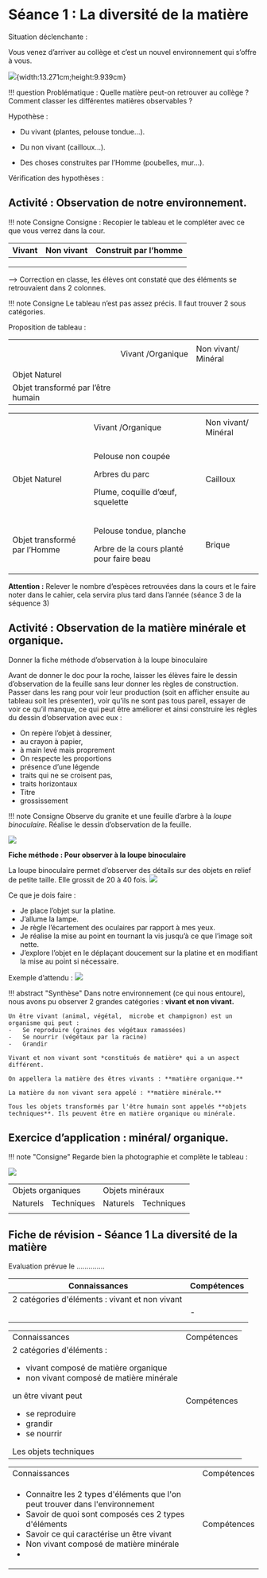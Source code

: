 # Séance 1 : La diversité de la matière

Situation déclenchante :

Vous venez d’arriver au collège et c’est un nouvel environnement qui
s’offre à vous.

![](./Pictures/collegeVilar.png){width:13.271cm;height:9.939cm}

!!! question Problématique :
    Quelle matière peut-on retrouver au collège ?
    Comment classer les différentes matières observables ?

Hypothèse :

- Du vivant (plantes, pelouse tondue…).

- Du non vivant (cailloux…).

- Des choses construites par l’Homme (poubelles, mur…).

Vérification des hypothèses :

## Activité : Observation de notre environnement.

!!! note Consigne
    Consigne : Recopier le tableau et le compléter avec ce que vous verrez dans la cour.


| Vivant | Non vivant | Construit par l’homme |
| ------ | ---------- | --------------------- |
|        |            |                       |
|        |            |                       |
|        |            |                       |

--\> Correction en classe, les élèves ont constaté que des éléments se
retrouvaient dans 2 colonnes.

!!! note Consigne
    Le tableau n’est pas assez précis. Il faut trouver 2 sous catégories.

Proposition de tableau :

<table>
<tbody>
<tr class="odd">
<td></td>
<td><p>Vivant /Organique</p></td>
<td>Non vivant/ Minéral</td>
</tr>
<tr class="even">
<td>Objet Naturel</td>
<td></td>
<td></td>
</tr>
<tr class="odd">
<td>Objet transformé par l’être humain</td>
<td></td>
<td></td>
</tr>
</tbody>
</table>

<table>
<tbody>
<tr class="odd">
<td></td>
<td><p>Vivant /Organique</p></td>
<td>Non vivant/ Minéral</td>
</tr>
<tr class="even">
<td>Objet Naturel</td>
<td><p>Pelouse non coupée</p>
<p>Arbres du parc</p>
<p>Plume, coquille d’œuf, squelette</p></td>
<td>Cailloux</td>
</tr>
<tr class="odd">
<td>Objet transformé par l’Homme</td>
<td><p>Pelouse tondue, planche</p>
<p>Arbre de la cours planté pour faire beau</p></td>
<td>Brique</td>
</tr>
</tbody>
</table>

**Attention :** Relever le nombre d’espèces retrouvées dans la cours
et le faire noter dans le cahier, cela servira plus tard dans l’année
(séance 3 de la séquence 3)

## Activité : Observation de la matière minérale et organique.

Donner la fiche méthode d’observation à la loupe binoculaire

Avant de donner le doc pour la roche, laisser les élèves faire le dessin d’observation de la feuille sans leur donner les règles de construction. Passer dans les rang pour voir leur production (soit en afficher ensuite au tableau soit les présenter), voir qu’ils ne sont pas tous pareil, essayer de voir ce qu’il manque, ce qui peut être améliorer et ainsi construire les règles du dessin d’observation avec eux :

- On repère l’objet à dessiner,
- au crayon à papier,
- à main levé mais proprement
- On respecte les proportions
- présence d’une légende
- traits qui ne se croisent pas,
- traits horizontaux
- Titre
- grossissement

!!! note Consigne
    Observe du granite et une feuille d’arbre à la _loupe binoculaire_.
    Réalise le dessin d’observation de la feuille.

![](Pictures/graniteLoupe.png)

**Fiche méthode : Pour observer à la loupe binoculaire**

La loupe binoculaire permet d’observer des détails sur des objets en
relief de petite taille. Elle grossit de 20 à 40 fois.
![](Pictures/loupeBinoculaire.svg)

Ce que je dois faire :

- Je place l’objet sur la platine.
- J’allume la lampe.
- Je règle l’écartement des oculaires par rapport à mes yeux.
- Je réalise la mise au point en tournant la vis jusqu’à ce que l’image soit nette.
- J’explore l’objet en le déplaçant doucement sur la platine et en modifiant la mise au point si nécessaire.

Exemple d’attendu :
![](Pictures/feuilleLoupe.png)

!!! abstract "Synthèse"
    Dans notre environnement (ce qui nous entoure), nous avons pu observer 2 grandes catégories : **vivant et non vivant.**

    Un être vivant (animal, végétal,  microbe et champignon) est un organisme qui peut :
    -   Se reproduire (graines des végétaux ramassées)
    -   Se nourrir (végétaux par la racine)
    -   Grandir

    Vivant et non vivant sont *constitués de matière* qui a un aspect différent.

    On appellera la matière des êtres vivants : **matière organique.**

    La matière du non vivant sera appelé : **matière minérale.**

    Tous les objets transformés par l'être humain sont appelés **objets
    techniques**. Ils peuvent être en matière organique ou minérale.

## Exercice d’application : minéral/ organique.

!!! note "Consigne"
    Regarde bien la photographie et complète le tableau :

![](Pictures/paysagePortuaire.jpg)




<table>
<tbody>
<tr class="odd">
<td colspan=2>Objets organiques</td>
<td colspan=2>Objets minéraux</td>

</tr>
<tr class="even">
<td>Naturels</td>
<td>Techniques</td>
<td>Naturels</td>
<td>Techniques</td>
</tr>

<tr>
<td></td>
<td></td>
<td></td>
<td></td>
</tr>

</tbody>
</table>


## Fiche de révision - Séance 1 La diversité de la matière

Evaluation prévue le ..............

| Connaissances              | Compétences |
| -------------              | ----------- |
| 2 catégories d'éléments : vivant et non vivant  |             |
|            |  -          |
|            |             |


<table> 
<tr>
<td> Connaissances
</td>
<td> Compétences
</td>
</tr>
<tr>
<td> 2 catégories d'éléments :
<ul>
<li>vivant composé de matière organique</li>
<li>non vivant composé de matière minérale</li>
</ul>
 un être vivant peut
<ul>
<li>se reproduire</li>
<li>grandir</li>
<li>se nourrir</li>
</ul>
Les objets techniques
</td>
<td> Compétences
</td>
</tr>

</table>

<table> 
<tr>
<td> Connaissances
</td>
<td> Compétences
</td>
</tr>
<tr>
<td> 
<ul>
<li>Connaitre les 2 types d'éléments que l'on peut trouver dans l'environnement</li>
<li>Savoir de quoi sont composés ces 2 types d'éléments</li>
<li>Savoir ce qui caractérise un être vivant</li>
<li>Non vivant composé de matière minérale</li>
<li>
</ul>

</td>
<td> Compétences
</td>
</tr>

</table>